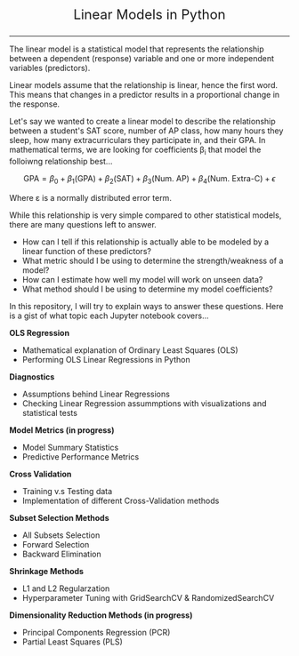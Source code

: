 <p align="center" style="font-size: x-large;" >Linear Models in Python</p>
<hr>

The linear model is a statistical model that represents the relationship between a dependent (response) variable and one or more independent variables (predictors). 

Linear models assume that the relationship is linear, hence the first word. This means that changes in a predictor results in a proportional change in the response.

Let's say we wanted to create a linear model to describe the relationship between a student's SAT score, number of AP class, how many hours they sleep, how many extracurriculars they participate in, and their GPA. In mathematical terms, we are looking for coefficients &beta;<sub>i</sub> that model the folloiwng relationship best...

$$
\text{GPA} = \beta_{0} + \beta_{1}\text{(GPA)} + \beta_{2}\text{(SAT)} + \beta_{3}\text{(Num. AP)} + \beta_{4}\text{(Num. Extra-C)} + \epsilon
$$

Where &epsilon; is a normally distributed error term. 

While this relationship is very simple compared to other statistical models, there are many questions left to answer. 
 - How can I tell if this relationship is actually able to be modeled by a linear function of these predictors?
 - What metric should I be using to determine the strength/weakness of a model?
 - How can I estimate how well my model will work on unseen data?
 - What method should I be using to determine my model coefficients? 

In this repository, I will try to explain ways to answer these questions. Here is a gist of what topic each Jupyter notebook covers...

__OLS Regression__
- Mathematical explanation of Ordinary Least Squares (OLS)
- Performing OLS Linear Regressions in Python

__Diagnostics__
- Assumptions behind Linear Regressions
- Checking Linear Regression assummptions with visualizations and statistical tests

__Model Metrics (in progress)__
- Model Summary Statistics
- Predictive Performance Metrics


__Cross Validation__
- Training v.s Testing data
- Implementation of different Cross-Validation methods

__Subset Selection Methods__
- All Subsets Selection
- Forward Selection
- Backward Elimination

__Shrinkage Methods__
- L1 and L2 Regularzation
- Hyperparameter Tuning with GridSearchCV & RandomizedSearchCV

__Dimensionality Reduction Methods (in progress)__
- Principal Components Regression (PCR)
- Partial Least Squares (PLS)


